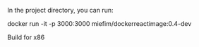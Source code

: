 In the project directory, you can run:

docker run -it -p 3000:3000 miefim/dockerreactimage:0.4-dev

Build for x86
